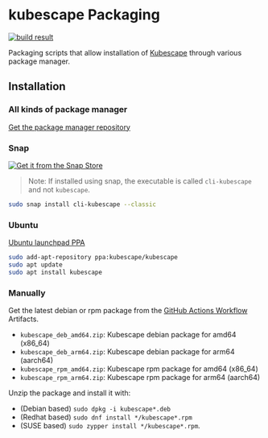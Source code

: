 # kubescape Packaging

[![build result](https://build.opensuse.org/projects/home:kubescape/packages/kubescape/badge.svg?type=percent)](https://build.opensuse.org/package/show/home:kubescape/kubescape)

Packaging scripts that allow installation of [Kubescape](https://github.com/armosec/kubescape) through various package manager.

## Installation
### All kinds of package manager
[Get the package manager repository](https://software.opensuse.org/download.html?project=home%3Akubescape&package=kubescape) 

### Snap
[![Get it from the Snap Store](https://snapcraft.io/static/images/badges/en/snap-store-white.svg)](https://snapcraft.io/cli-kubescape)

> Note: If installed using snap, the executable is called `cli-kubescape` and not `kubescape`.

```bash
sudo snap install cli-kubescape --classic
```

### Ubuntu

[Ubuntu launchpad PPA](https://launchpad.net/~kubescape/+archive/ubuntu/kubescape)

```bash
sudo add-apt-repository ppa:kubescape/kubescape
sudo apt update
sudo apt install kubescape
```

### Manually
Get the latest debian or rpm package from the [GitHub Actions Workflow](https://github.com/HollowMan6/kubescape-deb-rpm/actions/workflows/build.yml) Artifacts.

- `kubescape_deb_amd64.zip`: Kubescape debian package for amd64 (x86_64)
- `kubescape_deb_arm64.zip`: Kubescape debian package for arm64 (aarch64)
- `kubescape_rpm_amd64.zip`: Kubescape rpm package for amd64 (x86_64)
- `kubescape_rpm_arm64.zip`: Kubescape rpm package for arm64 (aarch64)

Unzip the package and install it with:
- (Debian based) `sudo dpkg -i kubescape*.deb`
- (Redhat based) `sudo dnf install */kubescape*.rpm`
- (SUSE based) `sudo zypper install */kubescape*.rpm`.
